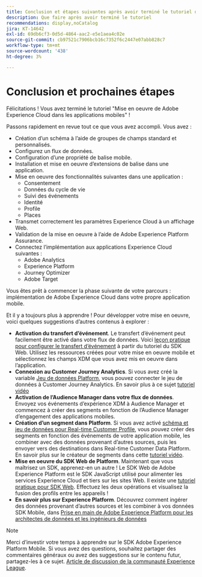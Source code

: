 ```yaml
---
title: Conclusion et étapes suivantes après avoir terminé le tutoriel du SDK Mobile Platform
description: Que faire après avoir terminé le tutoriel
recommendations: display,noCatalog
jira: KT-14642
exl-id: 69db6cf3-0d5d-4864-aac2-e5e1aea4c02e
source-git-commit: cb97521c7906bcb16c7352f6c2447e07abb828c7
workflow-type: tm+mt
source-wordcount: '438'
ht-degree: 3%

---
```


# Conclusion et prochaines étapes

Félicitations ! Vous avez terminé le tutoriel &quot;Mise en oeuvre de Adobe Experience Cloud dans les applications mobiles&quot; !

Passons rapidement en revue tout ce que vous avez accompli. Vous avez :

* Création d’un schéma à l’aide de groupes de champs standard et personnalisés.
* Configurez un flux de données.
* Configuration d’une propriété de balise mobile.
* Installation et mise en oeuvre d’extensions de balise dans une application.
* Mise en oeuvre des fonctionnalités suivantes dans une application :
   * Consentement
   * Données du cycle de vie
   * Suivi des événements
   * Identité
   * Profile
   * Places
* Transmet correctement les paramètres Experience Cloud à un affichage Web.
* Validation de la mise en oeuvre à l’aide de Adobe Experience Platform Assurance.
* Connectez l’implémentation aux applications Experience Cloud suivantes :
   * Adobe Analytics
   * Experience Platform
   * Journey Optimizer
   * Adobe Target

Vous êtes prêt à commencer la phase suivante de votre parcours : implémentation de Adobe Experience Cloud dans votre propre application mobile.

Et il y a toujours plus à apprendre ! Pour développer votre mise en oeuvre, voici quelques suggestions d’autres contenus à explorer :

* **Activation du transfert d’événement**. Le transfert d’événement peut facilement être activé dans votre flux de données. Voici [leçon pratique pour configurer le transfert d’événement](https://experienceleague.adobe.com/docs/platform-learn/implement-web-sdk/event-forwarding/setup-event-forwarding.html) à partir du tutoriel du SDK Web. Utilisez les ressources créées pour votre mise en oeuvre mobile et sélectionnez les champs XDM que vous avez mis en oeuvre dans l’application.
* **Connexion au Customer Journey Analytics**. Si vous avez créé la variable [Jeu de données Platform](platform.md), vous pouvez connecter le jeu de données à Customer Journey Analytics. En savoir plus à ce sujet [tutoriel vidéo](https://experienceleague.adobe.com/docs/customer-journey-analytics-learn/tutorials/connections/connecting-customer-journey-analytics-to-data-sources-in-platform.html?lang=fr)
* **Activation de l’Audience Manager dans votre flux de données**. Envoyez vos événements d’expérience XDM à Audience Manager et commencez à créer des segments en fonction de l’Audience Manager d’engagement des applications mobiles.
* **Création d’un segment dans Platform**. Si vous avez activé [schéma et jeu de données pour Real-time Customer Profile](platform.md), vous pouvez créer des segments en fonction des événements de votre application mobile, les combiner avec des données provenant d’autres sources, puis les envoyer vers des destinations dans Real-time Customer Data Platform. En savoir plus sur le créateur de segments dans cette [tutoriel vidéo](https://experienceleague.adobe.com/docs/platform-learn/tutorials/audiences/create-audiences.html).
* **Mise en oeuvre du SDK Web de Platform**. Maintenant que vous maîtrisez un SDK, apprenez-en un autre ! Le SDK Web de Adobe Experience Platform est le SDK JavaScript utilisé pour alimenter les services Experience Cloud et tiers sur les sites Web. Il existe une [tutoriel pratique pour SDK Web](https://experienceleague.adobe.com/docs/platform-learn/implement-web-sdk/overview.html?lang=fr). Effectuez les deux opérations et visualisez la fusion des profils entre les appareils !
* **En savoir plus sur Experience Platform**. Découvrez comment ingérer des données provenant d’autres sources et les combiner à vos données SDK Mobile, dans [Prise en main de Adobe Experience Platform pour les architectes de données et les ingénieurs de données](https://experienceleague.adobe.com/docs/platform-learn/getting-started-for-data-architects-and-data-engineers/overview.html?lang=fr)


>[!NOTE]
>
>Merci d’investir votre temps à apprendre sur le SDK Adobe Experience Platform Mobile. Si vous avez des questions, souhaitez partager des commentaires généraux ou avez des suggestions sur le contenu futur, partagez-les à ce sujet. [Article de discussion de la communauté Experience League](https://experienceleaguecommunities.adobe.com:443/t5/adobe-experience-platform-data/tutorial-discussion-implement-adobe-experience-cloud-in-mobile/td-p/443796).
